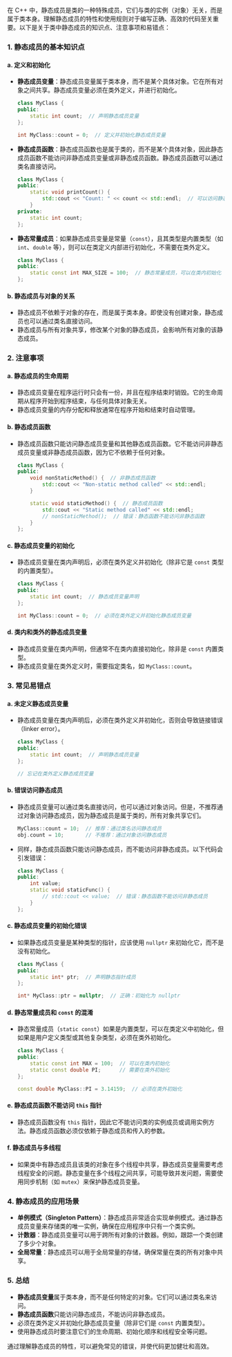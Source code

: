 在 C++ 中，静态成员是类的一种特殊成员，它们与类的实例（对象）无关，而是属于类本身。理解静态成员的特性和使用规则对于编写正确、高效的代码至关重要。以下是关于类中静态成员的知识点、注意事项和易错点：

### 1. **静态成员的基本知识点**

#### a. **定义和初始化**
   - **静态成员变量**：静态成员变量属于类本身，而不是某个具体对象。它在所有对象之间共享。静态成员变量必须在类外定义，并进行初始化。
     ```cpp
     class MyClass {
     public:
         static int count;  // 声明静态成员变量
     };

     int MyClass::count = 0;  // 定义并初始化静态成员变量
     ```

   - **静态成员函数**：静态成员函数也是属于类的，而不是某个具体对象，因此静态成员函数不能访问非静态成员变量或非静态成员函数。静态成员函数可以通过类名直接访问。
     ```cpp
     class MyClass {
     public:
         static void printCount() {
             std::cout << "Count: " << count << std::endl;  // 可以访问静态成员
         }
     private:
         static int count;
     };
     ```

   - **静态常量成员**：如果静态成员变量是常量（`const`），且其类型是内置类型（如 `int`、`double` 等），则可以在类定义内部进行初始化，不需要在类外定义。
     ```cpp
     class MyClass {
     public:
         static const int MAX_SIZE = 100;  // 静态常量成员，可以在类内初始化
     };
     ```

#### b. **静态成员与对象的关系**
   - 静态成员不依赖于对象的存在，而是属于类本身。即使没有创建对象，静态成员也可以通过类名直接访问。
   - 静态成员与所有对象共享，修改某个对象的静态成员，会影响所有对象的该静态成员。

### 2. **注意事项**

#### a. **静态成员的生命周期**
   - 静态成员变量在程序运行时只会有一份，并且在程序结束时销毁。它的生命周期从程序开始到程序结束，与任何具体对象无关。
   - 静态成员变量的内存分配和释放通常在程序开始和结束时自动管理。

#### b. **静态成员函数**
   - 静态成员函数只能访问静态成员变量和其他静态成员函数。它不能访问非静态成员变量或非静态成员函数，因为它不依赖于任何对象。
     ```cpp
     class MyClass {
     public:
         void nonStaticMethod() {  // 非静态成员函数
             std::cout << "Non-static method called" << std::endl;
         }

         static void staticMethod() {  // 静态成员函数
             std::cout << "Static method called" << std::endl;
             // nonStaticMethod();  // 错误：静态函数不能访问非静态函数
         }
     };
     ```

#### c. **静态成员变量的初始化**
   - 静态成员变量在类内声明后，必须在类外定义并初始化（除非它是 `const` 类型的内置类型）。
     ```cpp
     class MyClass {
     public:
         static int count;  // 静态成员变量声明
     };

     int MyClass::count = 0;  // 必须在类外定义并初始化静态成员变量
     ```

#### d. **类内和类外的静态成员变量**
   - 静态成员变量在类内声明，但通常不在类内直接初始化，除非是 `const` 内置类型。
   - 静态成员变量在类外定义时，需要指定类名，如 `MyClass::count`。

### 3. **常见易错点**

#### a. **未定义静态成员变量**
   - 静态成员变量在类内声明后，必须在类外定义并初始化，否则会导致链接错误（linker error）。
     ```cpp
     class MyClass {
     public:
         static int count;  // 声明静态成员变量
     };

     // 忘记在类外定义静态成员变量
     ```

#### b. **错误访问静态成员**
   - 静态成员变量可以通过类名直接访问，也可以通过对象访问。但是，不推荐通过对象访问静态成员，因为静态成员是属于类的，所有对象共享它们。
     ```cpp
     MyClass::count = 10;  // 推荐：通过类名访问静态成员
     obj.count = 10;       // 不推荐：通过对象访问静态成员
     ```

   - 同样，静态成员函数只能访问静态成员，而不能访问非静态成员。以下代码会引发错误：
     ```cpp
     class MyClass {
     public:
         int value;
         static void staticFunc() {
             // std::cout << value;  // 错误：静态函数不能访问非静态成员
         }
     };
     ```

#### c. **静态成员变量的初始化错误**
   - 如果静态成员变量是某种类型的指针，应该使用 `nullptr` 来初始化它，而不是没有初始化。
     ```cpp
     class MyClass {
     public:
         static int* ptr;  // 声明静态指针成员
     };

     int* MyClass::ptr = nullptr;  // 正确：初始化为 nullptr
     ```

#### d. **静态常量成员和 `const` 的混淆**
   - 静态常量成员（`static const`）如果是内置类型，可以在类定义中初始化，但如果是用户定义类型或其他复杂类型，必须在类外初始化。
     ```cpp
     class MyClass {
     public:
         static const int MAX = 100;  // 可以在类内初始化
         static const double PI;      // 需要在类外初始化
     };

     const double MyClass::PI = 3.14159;  // 必须在类外初始化
     ```

#### e. **静态成员函数不能访问 `this` 指针**
   - 静态成员函数没有 `this` 指针，因此它不能访问类的实例成员或调用实例方法。静态成员函数必须仅依赖于静态成员和传入的参数。

#### f. **静态成员与多线程**
   - 如果类中有静态成员且该类的对象在多个线程中共享，静态成员变量需要考虑线程安全的问题。静态变量在多个线程之间共享，可能导致并发问题，需要使用同步机制（如 `mutex`）来保护静态成员变量。

### 4. **静态成员的应用场景**
   - **单例模式（Singleton Pattern）**：静态成员非常适合实现单例模式。通过静态成员变量来存储类的唯一实例，确保在应用程序中只有一个类实例。
   - **计数器**：静态成员变量可以用于跨所有对象的计数器。例如，跟踪一个类创建了多少个对象。
   - **全局常量**：静态成员可以用于全局常量的存储，确保常量在类的所有对象中共享。

### 5. **总结**
   - **静态成员变量**属于类本身，而不是任何特定的对象。它们可以通过类名来访问。
   - **静态成员函数**只能访问静态成员，不能访问非静态成员。
   - 必须在类外定义并初始化静态成员变量（除非它们是 `const` 内置类型）。
   - 使用静态成员时要注意它们的生命周期、初始化顺序和线程安全等问题。

通过理解静态成员的特性，可以避免常见的错误，并使代码更加健壮和高效。